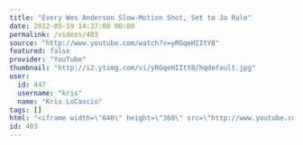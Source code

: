 ```yaml
---
title: "Every Wes Anderson Slow-Motion Shot, Set to Ja Rule"
date: 2012-05-19 14:37:08 00:00
permalink: /videos/403
source: "http://www.youtube.com/watch?v=yRGqeHIItY8"
featured: false
provider: "YouTube"
thumbnail: "http://i2.ytimg.com/vi/yRGqeHIItY8/hqdefault.jpg"
user:
  id: 447
  username: "kris"
  name: "Kris LoCascio"
tags: []
html: "<iframe width=\"640\" height=\"360\" src=\"http://www.youtube.com/embed/yRGqeHIItY8?wmode=transparent&fs=1&feature=oembed\" frameborder=\"0\" allowfullscreen></iframe>"
id: 403
---
```


